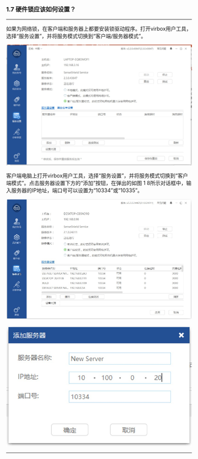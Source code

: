 ### 1.7 硬件锁应该如何设置？
---

如果为网络锁，在客户端和服务器上都要安装锁驱动程序。打开virbox用户工具，选择“服务设置”，并将服务模式切换到“客户端/服务器模式”。
 
![](image/1.7-1.jpg)

客户端电脑上打开virbox用户工具，选择“服务设置”，并将服务模式切换到“客户端模式”。点击服务器设置下方的“添加”按钮，在弹出的如图 1 8所示对话框中，输入服务器的IP地址，端口号可以设置为“10334”或“10335”。
 
![](image/1.7-2.jpg)
 
![](image/1.7-3.jpg)

---